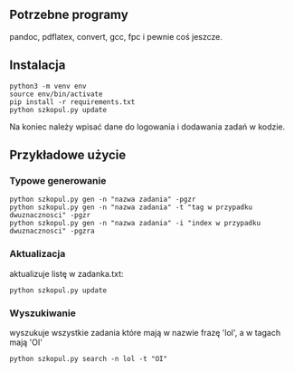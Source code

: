 ## Potrzebne programy
pandoc, pdflatex, convert, gcc, fpc i pewnie coś jeszcze.

## Instalacja
```
python3 -m venv env
source env/bin/activate
pip install -r requirements.txt
python szkopul.py update
```
Na koniec należy wpisać dane do logowania i dodawania zadań w kodzie.

## Przykładowe użycie
### Typowe generowanie
```
python szkopul.py gen -n "nazwa zadania" -pgzr
python szkopul.py gen -n "nazwa zadania" -t "tag w przypadku dwuznacznosci" -pgzr
python szkopul.py gen -n "nazwa zadania" -i "index w przypadku dwuznacznosci" -pgzra
```

### Aktualizacja
aktualizuje listę w zadanka.txt:
```
python szkopul.py update
```

### Wyszukiwanie
wyszukuje wszystkie zadania które mają w nazwie frazę 'lol', a w tagach mają 'OI'
```
python szkopul.py search -n lol -t "OI"
```

